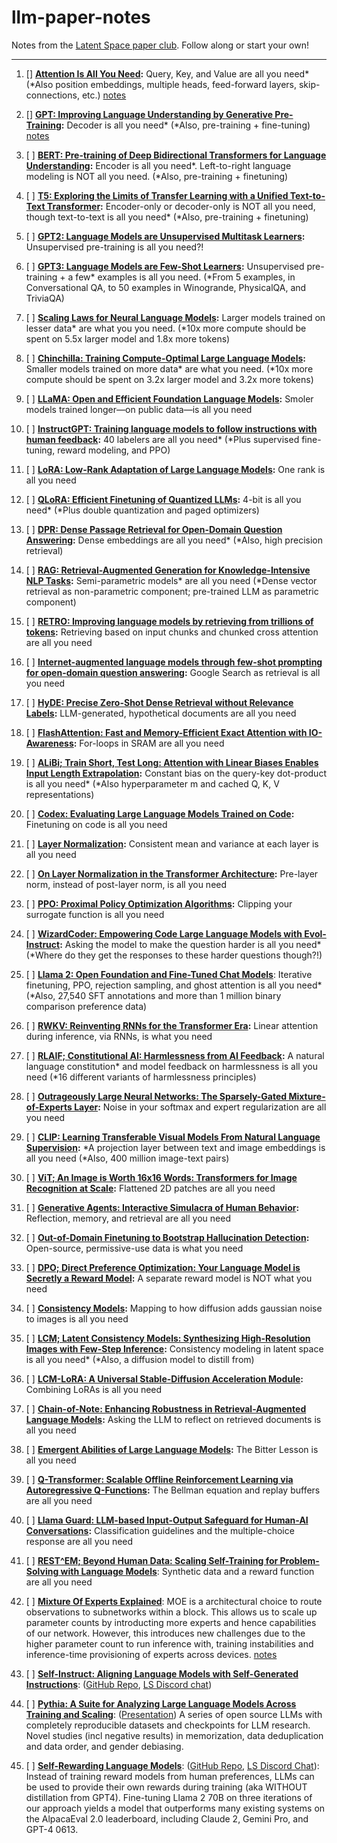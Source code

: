 # llm-paper-notes
Notes from the [Latent Space paper club](https://www.latent.space/about#§components). Follow along or start your own!

---

1. [\] **[Attention Is All You Need](https://arxiv.org/abs/1706.03762):** Query, Key, and Value are all you need\* (\*Also position embeddings, multiple heads, feed-forward layers, skip-connections, etc.) [notes](notes/attention-is-all-you-need.md)

2. [\] **[GPT: Improving Language Understanding by Generative Pre-Training](https://cdn.openai.com/research-covers/language-unsupervised/language_understanding_paper.pdf):** Decoder is all you need\* (\*Also, pre-training + fine-tuning) [notes](notes/improving-language-understanding-by-generative-pre-training.md)

3. [ ] **[BERT: Pre-training of Deep Bidirectional Transformers for Language Understanding](https://arxiv.org/abs/1810.04805):** Encoder is all you need\*. Left-to-right language modeling is NOT all you need. (\*Also, pre-training + finetuning)

4. [ ] **[T5: Exploring the Limits of Transfer Learning with a Unified Text-to-Text Transformer](https://arxiv.org/abs/1910.10683):** Encoder-only or decoder-only is NOT all you need, though text-to-text is all you need\* (\*Also, pre-training + finetuning)

5. [ ] **[GPT2: Language Models are Unsupervised Multitask Learners](https://cdn.openai.com/better-language-models/language_models_are_unsupervised_multitask_learners.pdf):** Unsupervised pre-training is all you need?!

6. [ ] **[GPT3: Language Models are Few-Shot Learners](https://arxiv.org/abs/2005.14165):** Unsupervised pre-training + a few* examples is all you need. (\*From 5 examples, in Conversational QA, to 50 examples  in Winogrande, PhysicalQA, and TriviaQA)

7. [ ] **[Scaling Laws for Neural Language Models](https://arxiv.org/abs/2001.08361):** Larger models trained on lesser data\* are what you you need. (\*10x more compute should be spent on 5.5x larger model and 1.8x more tokens)

8. [ ] **[Chinchilla: Training Compute-Optimal Large Language Models](https://arxiv.org/abs/2203.15556):** Smaller models trained on more data\* are what you need. (\*10x more compute should be spent on 3.2x larger model and 3.2x more tokens)

9. [ ] **[LLaMA: Open and Efficient Foundation Language Models](https://arxiv.org/abs/2302.13971):** Smoler models trained longer—on public data—is all you need

10. [ ] **[InstructGPT: Training language models to follow instructions with human feedback](https://arxiv.org/abs/2203.02155):** 40 labelers are all you need\* (\*Plus supervised fine-tuning, reward modeling, and PPO)

11. [ ] **[LoRA: Low-Rank Adaptation of Large Language Models](https://arxiv.org/abs/2106.09685):** One rank is all you need

12. [ ] **[QLoRA: Efficient Finetuning of Quantized LLMs](https://arxiv.org/abs/2305.14314):** 4-bit is all you need\* (\*Plus double quantization and paged optimizers)

13. [ ] **[DPR: Dense Passage Retrieval for Open-Domain Question Answering](https://arxiv.org/abs/2004.04906):** Dense embeddings are all you need\* (\*Also, high precision retrieval)

14. [ ] **[RAG: Retrieval-Augmented Generation for Knowledge-Intensive NLP Tasks](https://arxiv.org/abs/2005.11401):** Semi-parametric models\* are all you need (\*Dense vector retrieval as non-parametric component; pre-trained LLM as parametric component)

15. [ ] **[RETRO: Improving language models by retrieving from trillions of tokens](https://arxiv.org/abs/2112.04426):** Retrieving based on input chunks and chunked cross attention are all you need

16. [ ] **[Internet-augmented language models through few-shot prompting for open-domain question answering](https://arxiv.org/abs/2203.05115):** Google Search as retrieval is all you need

17. [ ] **[HyDE: Precise Zero-Shot Dense Retrieval without Relevance Labels](https://arxiv.org/abs/2212.10496):** LLM-generated, hypothetical documents are all you need

18. [ ] **[FlashAttention: Fast and Memory-Efficient Exact Attention with IO-Awareness](https://arxiv.org/abs/2205.14135):** For-loops in SRAM are all you need

19. [ ] **[ALiBi; Train Short, Test Long: Attention with Linear Biases Enables Input Length Extrapolation](https://arxiv.org/abs/2108.12409):** Constant bias on the query-key dot-product is all you need\* (\*Also hyperparameter m and cached Q, K, V representations)

20. [ ] **[Codex: Evaluating Large Language Models Trained on Code](https://arxiv.org/abs/2107.03374):** Finetuning on code is all you need

21. [ ] **[Layer Normalization](https://arxiv.org/abs/1607.06450):** Consistent mean and variance at each layer is all you need

22. [ ] **[On Layer Normalization in the Transformer Architecture](https://arxiv.org/abs/2002.04745):** Pre-layer norm, instead of post-layer norm, is all you need

23. [ ] **[PPO: Proximal Policy Optimization Algorithms](https://arxiv.org/abs/1707.06347):** Clipping your surrogate function is all you need

24. [ ] **[WizardCoder: Empowering Code Large Language Models with Evol-Instruct](https://arxiv.org/abs/2306.08568):** Asking the model to make the question harder is all you need\* (\*Where do they get the responses to these harder questions though?!)

25. [ ] **[Llama 2: Open Foundation and Fine-Tuned Chat Models](https://arxiv.org/abs/2307.09288)**: Iterative finetuning, PPO, rejection sampling, and ghost attention is all you need\* (\*Also, 27,540 SFT annotations and more than 1 million binary comparison preference data)

26. [ ] **[RWKV: Reinventing RNNs for the Transformer Era](https://arxiv.org/abs/2305.13048):** Linear attention during inference, via RNNs, is what you need

27. [ ] **[RLAIF; Constitutional AI: Harmlessness from AI Feedback](https://arxiv.org/abs/2212.08073):** A natural language constitution\* and model feedback on harmlessness is all you need (\*16 different variants of harmlessness principles)

28. [ ] **[Outrageously Large Neural Networks: The Sparsely-Gated Mixture-of-Experts Layer](https://arxiv.org/abs/1701.06538):** Noise in your softmax and expert regularization are all you need

29. [ ] **[CLIP: Learning Transferable Visual Models From Natural Language Supervision](https://arxiv.org/abs/2103.00020):** \*A projection layer between text and image embeddings is all you need (\*Also, 400 million image-text pairs)

30. [ ] **[ViT; An Image is Worth 16x16 Words: Transformers for Image Recognition at Scale](https://arxiv.org/abs/2010.11929):** Flattened 2D patches are all you need

31. [ ] **[Generative Agents: Interactive Simulacra of Human Behavior](https://arxiv.org/abs/2304.03442):** Reflection, memory, and retrieval are all you need

32. [ ] **[Out-of-Domain Finetuning to Bootstrap Hallucination Detection](https://eugeneyan.com/writing/finetuning/):** Open-source, permissive-use data is what you need

33. [ ] **[DPO; Direct Preference Optimization: Your Language Model is Secretly a Reward Model](https://arxiv.org/abs/2305.18290):** A separate reward model is NOT what you need

34. [ ] **[Consistency Models](https://arxiv.org/abs/2303.01469):** Mapping to how diffusion adds gaussian noise to images is all you need

35. [ ] **[LCM; Latent Consistency Models: Synthesizing High-Resolution Images with Few-Step Inference](https://arxiv.org/abs/2310.04378):** Consistency modeling in latent space is all you need\* (\*Also, a diffusion model to distill from)

36. [ ] **[LCM-LoRA: A Universal Stable-Diffusion Acceleration Module](https://arxiv.org/abs/2311.05556):** Combining LoRAs is all you need

37. [ ] **[Chain-of-Note: Enhancing Robustness in Retrieval-Augmented Language Models](https://arxiv.org/abs/2311.09210):** Asking the LLM to reflect on retrieved documents is all you need

38. [ ] **[Emergent Abilities of Large Language Models](https://arxiv.org/abs/2206.07682):** The Bitter Lesson is all you need

39. [ ] **[Q-Transformer: Scalable Offline Reinforcement Learning via Autoregressive Q-Functions](https://arxiv.org/abs/2309.10150):** The Bellman equation and replay buffers are all you need

40. [ ] **[Llama Guard: LLM-based Input-Output Safeguard for Human-AI Conversations](https://arxiv.org/abs/2312.06674):** Classification guidelines and the multiple-choice response are all you need

41. [ ] **[REST^EM; Beyond Human Data: Scaling Self-Training for Problem-Solving with Language Models](https://arxiv.org/abs/2312.06585)**: Synthetic data and a reward function are all you need

42. [ ] **[Mixture Of Experts Explained](https://huggingface.co/blog/moe#capacity-factor-and-communication-costs)**: MOE is a architectural choice to route observations to subnetworks within a block. This allows us to scale up parameter counts by introducting more experts and hence capabilities of our network. However, this introduces new  challenges due to the higher parameter count to run inference with, training instabilities and inference-time provisioning of experts across devices.  [notes](notes/Mixture-Of-Experts-Hugging-Face.md)

43. [ ] **[Self-Instruct: Aligning Language Models with Self-Generated Instructions](https://arxiv.org/abs/2212.10560)**: ([GitHub Repo](https://discord.com/channels/822583790773862470/1197350122112168006), [LS Discord chat](https://discord.com/channels/822583790773862470/1197350122112168006/1199809444897361970))

44. [ ] **[Pythia: A Suite for Analyzing Large Language Models Across Training and Scaling](https://arxiv.org/abs/2304.01373)**: ([Presentation](https://docs.google.com/presentation/d/1EfNdcpRWqns8DvNIL-1bZdOI5tkbmcoBvMQxoMSbbI4/edit?usp=sharing)) A series of open source LLMs with completely reproducible datasets and checkpoints for LLM research. Novel studies (incl negative results) in memorization, data deduplication and data order, and gender debiasing.

45. [ ] **[Self-Rewarding Language Models](https://arxiv.org/abs/2401.10020)**: ([GitHub Repo](https://github.com/lucidrains/self-rewarding-lm-pytorch), [LS Discord Chat](https://discord.com/channels/822583790773862470/1197350122112168006/1204880366993674251)): Instead of training reward models from human preferences, LLMs can be used to provide their own rewards during training (aka WITHOUT distillation from GPT4). Fine-tuning Llama 2 70B on three iterations of our approach yields a model that outperforms many existing systems on the AlpacaEval 2.0 leaderboard, including Claude 2, Gemini Pro, and GPT-4 0613.

